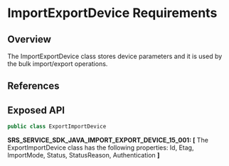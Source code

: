 # ImportExportDevice Requirements

## Overview

The ImportExportDevice class stores device parameters and it is used by the bulk import/export operations.

## References

## Exposed API

```java
public class ExportImportDevice
```

**SRS_SERVICE_SDK_JAVA_IMPORT_EXPORT_DEVICE_15_001: [** The ExportImportDevice class has the following properties: Id,
Etag, ImportMode, Status, StatusReason, Authentication **]**